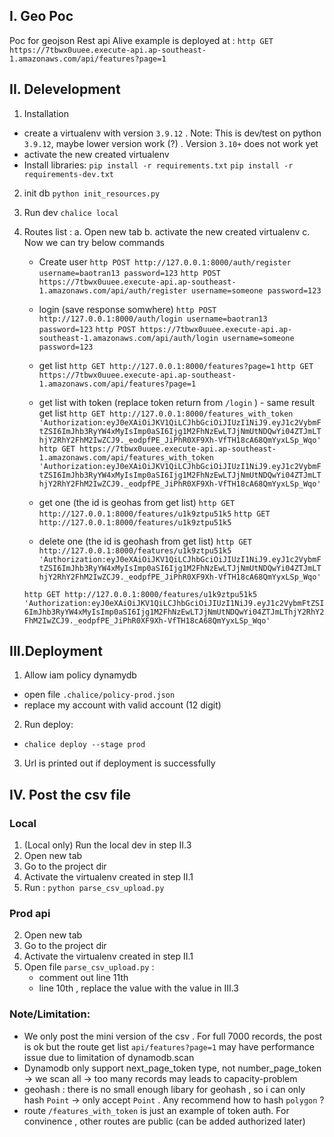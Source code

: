 

## I. Geo Poc
Poc for geojson  Rest api
Alive example is deployed at :
    `http GET https://7tbwx0uuee.execute-api.ap-southeast-1.amazonaws.com/api/features?page=1`
## II. Delevelopment
1. Installation
- create a virtualenv with version `3.9.12` . Note: This is dev/test on python `3.9.12`, maybe lower version work (?) . Version `3.10+` does not work yet
- activate the new created virtualenv
- Install libraries:
    `pip install -r requirements.txt`
    `pip install -r requirements-dev.txt`
2. init db
`python init_resources.py`
3. Run dev
`chalice local`

4. Routes list :
    a. Open new tab
    b. activate the new created virtualenv
    c. Now we can try below commands

    - Create user
    `http POST http://127.0.0.1:8000/auth/register username=baotran13 password=123`
    `http POST https://7tbwx0uuee.execute-api.ap-southeast-1.amazonaws.com/api/auth/register username=someone password=123`
    - login (save response somwhere)
    `http POST http://127.0.0.1:8000/auth/login username=baotran13 password=123`
    `http POST https://7tbwx0uuee.execute-api.ap-southeast-1.amazonaws.com/api/auth/login username=someone password=123`

    - get list
    `http GET http://127.0.0.1:8000/features?page=1`
    `http GET https://7tbwx0uuee.execute-api.ap-southeast-1.amazonaws.com/api/features?page=1`

    - get list with token (replace token return from `/login` ) - same result get list
    `http GET http://127.0.0.1:8000/features_with_token 'Authorization:eyJ0eXAiOiJKV1QiLCJhbGciOiJIUzI1NiJ9.eyJ1c2VybmFtZSI6ImJhb3RyYW4xMyIsImp0aSI6Ijg1M2FhNzEwLTJjNmUtNDQwYi04ZTJmLThjY2RhY2FhM2IwZCJ9._eodpfPE_JiPhR0XF9Xh-VfTH18cA68QmYyxLSp_Wqo' `
    `http GET https://7tbwx0uuee.execute-api.ap-southeast-1.amazonaws.com/api/features_with_token 'Authorization:eyJ0eXAiOiJKV1QiLCJhbGciOiJIUzI1NiJ9.eyJ1c2VybmFtZSI6ImJhb3RyYW4xMyIsImp0aSI6Ijg1M2FhNzEwLTJjNmUtNDQwYi04ZTJmLThjY2RhY2FhM2IwZCJ9._eodpfPE_JiPhR0XF9Xh-VfTH18cA68QmYyxLSp_Wqo' `
    - get one (the id is geohas from get list)
    `http GET http://127.0.0.1:8000/features/u1k9ztpu51k5`
    `http GET http://127.0.0.1:8000/features/u1k9ztpu51k5`
    - delete one (the id is geohash from get list)
    `http GET http://127.0.0.1:8000/features/u1k9ztpu51k5 'Authorization:eyJ0eXAiOiJKV1QiLCJhbGciOiJIUzI1NiJ9.eyJ1c2VybmFtZSI6ImJhb3RyYW4xMyIsImp0aSI6Ijg1M2FhNzEwLTJjNmUtNDQwYi04ZTJmLThjY2RhY2FhM2IwZCJ9._eodpfPE_JiPhR0XF9Xh-VfTH18cA68QmYyxLSp_Wqo' `

    `http GET http://127.0.0.1:8000/features/u1k9ztpu51k5 'Authorization:eyJ0eXAiOiJKV1QiLCJhbGciOiJIUzI1NiJ9.eyJ1c2VybmFtZSI6ImJhb3RyYW4xMyIsImp0aSI6Ijg1M2FhNzEwLTJjNmUtNDQwYi04ZTJmLThjY2RhY2FhM2IwZCJ9._eodpfPE_JiPhR0XF9Xh-VfTH18cA68QmYyxLSp_Wqo' `

## III.Deployment
1. Allow iam policy dynamydb
- open file `.chalice/policy-prod.json`
- replace my account with valid account (12 digit)
2. Run deploy:
- `chalice deploy --stage prod`
3. Url is printed out if deployment is successfully

## IV. Post the csv file
### Local
1. (Local only) Run the local dev in step II.3
2. Open new tab
3. Go to the project dir
4. Activate the virtualenv created in step II.1
3. Run : `python parse_csv_upload.py`
### Prod api
2. Open new tab
3. Go to the project dir
4. Activate the virtualenv created in step II.1
5. Open file `parse_csv_upload.py` :
    - comment out line 11th
    - line 10th , replace the value with the value in III.3

### Note/Limitation:
- We only post the mini version of the csv  . For full 7000 records,  the post is ok but the route get list `api/features?page=1` may have performance issue due to limitation of dynamodb.scan
- Dynamodb only support next_page_token type, not number_page_token -> we scan all -> too many records may leads to capacity-problem
- geohash : there is no small enough libary for geohash , so i can only hash `Point` -> only accept `Point`  . Any recommend how to hash `polygon` ?
- route `/features_with_token` is just an example of token auth. For convinence , other routes are public (can be added authorized later)
